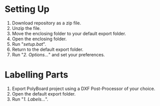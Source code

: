 # Setting Up
1. Download repository as a zip file.
2. Unzip the file.
3. Move the enclosing folder to your default export folder.
4. Open the enclosing folder.
5. Run "*setup.bat*".
6. Return to the default export folder.
7. Run "*2. Options...*" and set your preferences.

# Labelling Parts
1. Export PolyBoard project using a DXF Post-Processor of your choice.
2. Open the default export folder.
3. Run "*1. Labels...*".
